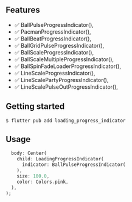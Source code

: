 ## Features

- ✅ BallPulseProgressIndicator(),
- ✅ PacmanProgressIndicator(),
- ✅ BallBeatProgressIndicator(),
- ✅ BallGridPulseProgressIndicator(),
- ✅ BallScaleProgressIndicator(),
- ✅ BallScaleMultipleProgressIndicator(),
- ✅ BallSpinFadeLoaderProgressIndicator(),
- ✅ LineScaleProgressIndicator(),
- ✅ LineScalePartyProgressIndicator(),
- ✅ LineScalePulseOutProgressIndicator(),

## Getting started

```shell 
$ flutter pub add loading_progress_indicator
```

## Usage

```dart
  body: Center(
    child: LoadingProgressIndicator(
      indicator: BallPulseProgressIndicator(
    ),
    size: 100.0,
    color: Colors.pink,
  ),
); 
```
